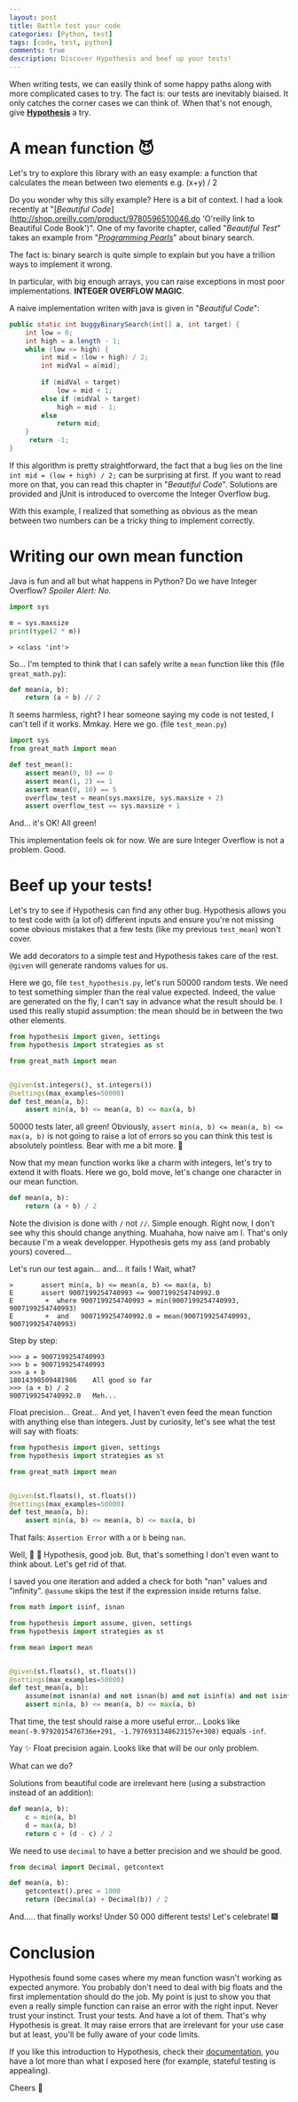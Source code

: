 ```yaml
---
layout: post
title: Battle test your code
categories: [Python, test]
tags: [code, test, python]
comments: true
description: Discover Hypothesis and beef up your tests!
---
```


When writing tests, we can easily think of some happy paths along with more complicated cases to try. The fact is: our tests are inevitably biaised. It only catches the corner cases we can think of. When that's not enough, give [**Hypothesis**](https://hypothesis.readthedocs.io/en/latest/) a try.

# A mean function :smiling_imp:

Let's try to explore this library with an easy example: a function that calculates the mean between two elements e.g. (x+y) / 2

Do you wonder why this silly example? Here is a bit of context.
I had a look recently at "[_Beautiful Code_](http://shop.oreilly.com/product/9780596510046.do 'O'reilly link to Beautiful Code Book')".
One of my favorite chapter, called "_Beautiful Test_" takes an example from "[_Programming Pearls_](https://www.amazon.com/Programming-Pearls-2nd-Jon-Bentley/dp/0201657880 "Amazon link to buy Progamming pearls")" about binary search.

The fact is: binary search is quite simple to explain but you have a trillion ways to implement it wrong.

In particular, with big enough arrays, you can raise exceptions in most poor implementations. **INTEGER OVERFLOW MAGIC**.

A naive implementation writen with java is given in "_Beautiful Code_":

```java
public static int buggyBinarySearch(int[] a, int target) {
    int low = 0;
    int high = a.length - 1;
    while (low <= high) {
        int mid = (low + high) / 2;
        int midVal = a[mid];
        
        if (midVal < target)
            low = mid + 1;
        else if (midVal > target)
            high = mid - 1;
        else
            return mid;
    }
     return -1;
}
```

If this algorithm is pretty straightforward, the fact that a bug lies on the line `int mid = (low + high) / 2;` can be surprising at first.
If you want to read more on that, you can read this chapter in "_Beautiful Code_". Solutions are provided and jUnit is introduced to overcome the Integer Overflow bug.

With this example, I realized that something as obvious as the mean between two numbers can be a tricky thing to implement correctly.

# Writing our own mean function

Java is fun and all but what happens in Python? Do we have Integer Overflow? *Spoiler Alert: No.*

```python
import sys

m = sys.maxsize
print(type(2 * m))
```
```
> <class 'int'>
```

So... I'm tempted to think that I can safely write a `mean` function like this (file `great_math.py`):

```python
def mean(a, b):
    return (a + b) // 2
```
It seems harmless, right? I hear someone saying my code is not tested, I can't tell if it works. Mmkay. Here we go. (file `test_mean.py`)

```python
import sys
from great_math import mean

def test_mean():
    assert mean(0, 0) == 0
    assert mean(1, 2) == 1
    assert mean(0, 10) == 5
    overflow_test = mean(sys.maxsize, sys.maxsize + 2)
    assert overflow_test == sys.maxsize + 1
```
And... it's OK! All green! 

This implementation feels ok for now. We are sure Integer Overflow is not a problem. Good.

# Beef up your tests!

Let's try to see if Hypothesis can find any other bug. Hypothesis allows you to test code with (a lot of) different inputs and ensure you're not missing some obvious mistakes that a few tests (like my previous `test_mean`) won't cover.

We add decorators to a simple test and Hypothesis takes care of the rest. `@given` will generate randoms values for us.

Here we go, file `test_hypothesis.py`, let's run 50000 random tests. We need to test something simpler than the real value expected. Indeed, the value are generated on the fly, I can't say in advance what the result should be. I used this really stupid assumption: the mean should be in between the two other elements.

```python
from hypothesis import given, settings
from hypothesis import strategies as st

from great_math import mean


@given(st.integers(), st.integers())
@settings(max_examples=50000)
def test_mean(a, b):
    assert min(a, b) <= mean(a, b) <= max(a, b)
```

50000 tests later, all green! Obviously, `assert min(a, b) <= mean(a, b) <= max(a, b)` is not going to raise a lot of errors so you can think this test is absolutely pointless. Bear with me a bit more. :bear:

Now that my mean function works like a charm with integers, let's try to extend it with floats. Here we go, bold move, let's change one character in our mean function.

```python
def mean(a, b):
    return (a + b) / 2
```
Note the division is done with `/` not `//`. Simple enough. Right now, I don't see why this should change anything. Muahaha, how naive am I. That's only because I'm a weak developper. Hypothesis gets my ass (and probably yours) covered...

Let's run our test again... and... it fails ! Wait, what?

```
>       assert min(a, b) <= mean(a, b) <= max(a, b)
E       assert 9007199254740993 <= 9007199254740992.0
E        +  where 9007199254740993 = min(9007199254740993, 9007199254740993)
E        +  and   9007199254740992.0 = mean(9007199254740993, 9007199254740993)
```

Step by step:

```
>>> a = 9007199254740993
>>> b = 9007199254740993
>>> a + b
18014398509481986    All good so far
>>> (a + b) / 2
9007199254740992.0   Meh...
```

Float precision... Great... And yet, I haven't even feed the mean function with anything else than integers. Just by curiosity, let's see what the test will say with floats:

```python
from hypothesis import given, settings
from hypothesis import strategies as st

from great_math import mean


@given(st.floats(), st.floats())
@settings(max_examples=50000)
def test_mean(a, b):
    assert min(a, b) <= mean(a, b) <= max(a, b)
```
That fails: `Assertion Error` with `a` or `b` being `nan`.

Well, :clap: :clap: Hypothesis, good job. But, that's something I don't even want to think about. Let's get rid of that.

I saved you one iteration and added a check for both "nan" values and "infinity".
`@assume` skips the test if the expression inside returns false.

```python
from math import isinf, isnan

from hypothesis import assume, given, settings
from hypothesis import strategies as st

from mean import mean


@given(st.floats(), st.floats())
@settings(max_examples=50000)
def test_mean(a, b):
    assume(not isnan(a) and not isnan(b) and not isinf(a) and not isinf(b))
    assert min(a, b) <= mean(a, b) <= max(a, b)
```
That time, the test should raise a more useful error...
Looks like `mean(-9.9792015476736e+291, -1.7976931348623157e+308)` equals `-inf`.

Yay :sparkles: Float precision again. Looks like that will be our only problem.

What can we do?

Solutions from beautiful code are irrelevant here (using a substraction instead of an addition):

```python
def mean(a, b):
    c = min(a, b)
    d = max(a, b)
    return c + (d - c) / 2 
```

We need to use `decimal` to have a better precision and we should be good.

```python
from decimal import Decimal, getcontext

def mean(a, b):
    getcontext().prec = 1000
    return (Decimal(a) + Decimal(b)) / 2
```

And..... that finally works! Under 50 000 different tests! Let's celebrate! :fireworks:

# Conclusion

Hypothesis found some cases where my mean function wasn't working as expected anymore.
You probably don't need to deal with big floats and the first implementation should do the job. My point is just to show you that even a really simple function can raise an error with the right input. Never trust your instinct. Trust your tests. And have a lot of them. That's why Hypothesis is great. It may raise errors that are irrelevant for your use case but at least, you'll be fully aware of your code limits.

If you like this introduction to Hypothesis, check their [documentation](https://hypothesis.readthedocs.io/en/latest/quickstart.html 'Hypothesis documentation'), you have a lot more than what I exposed here (for example, stateful testing is appealing).


Cheers :beer:
